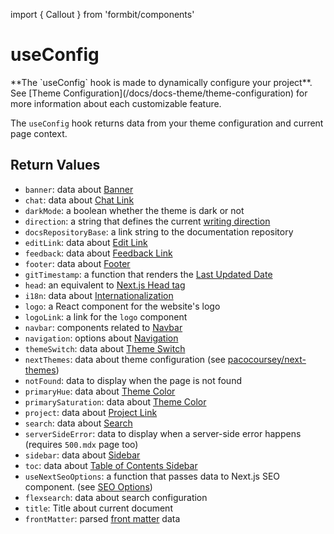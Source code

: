 import { Callout } from 'formbit/components'

# useConfig

<Callout type="warning">
  **The `useConfig` hook is made to dynamically configure your project**. See
  [Theme Configuration](/docs/docs-theme/theme-configuration) for more
  information about each customizable feature.
</Callout>

The `useConfig` hook returns data from your theme configuration and current page
context.

## Return Values

- `banner`: data about [Banner](/docs/docs-theme/theme-configuration#banner)
- `chat`: data about [Chat Link](/docs/docs-theme/theme-configuration#chat-link)
- `darkMode`: a boolean whether the theme is dark or not
- `direction`: a string that defines the current
  [writing direction](/docs/docs-theme/theme-configuration#writing-direction)
- `docsRepositoryBase`: a link string to the documentation repository
- `editLink`: data about
  [Edit Link](/docs/docs-theme/theme-configuration#edit-link)
- `feedback`: data about
  [Feedback Link](/docs/docs-theme/theme-configuration#feedback-link)
- `footer`: data about [Footer](/docs/docs-theme/theme-configuration#footer)
- `gitTimestamp`: a function that renders the
  [Last Updated Date](/docs/docs-theme/theme-configuration#last-updated-date)
- `head`: an equivalent to
  [Next.js Head tag](https://nextjs.org/docs/pages/api-reference/components/head)
- `i18n`: data about [Internationalization](/docs/guide/i18n)
- `logo`: a React component for the website's logo
- `logoLink`: a link for the `logo` component
- `navbar`: components related to
  [Navbar](/docs/docs-theme/theme-configuration#customize-the-navbar)
- `navigation`: options about
  [Navigation](/docs/docs-theme/theme-configuration#navigation)
- `themeSwitch`: data about
  [Theme Switch](/docs/docs-theme/theme-configuration#theme-switch)
- `nextThemes`: data about theme configuration (see
  [pacocoursey/next-themes](https://github.com/pacocoursey/next-themes))
- `notFound`: data to display when the page is not found
- `primaryHue`: data about
  [Theme Color](/docs/docs-theme/theme-configuration#theme-color)
- `primarySaturation`: data about
  [Theme Color](/docs/docs-theme/theme-configuration#theme-color)
- `project`: data about
  [Project Link](/docs/docs-theme/theme-configuration#project-link)
- `search`: data about [Search](/docs/docs-theme/theme-configuration#search)
- `serverSideError`: data to display when a server-side error happens (requires
  `500.mdx` page too)
- `sidebar`: data about [Sidebar](/docs/docs-theme/theme-configuration#sidebar)
- `toc`: data about
  [Table of Contents Sidebar](/docs/docs-theme/theme-configuration#toc-sidebar)
- `useNextSeoOptions`: a function that passes data to Next.js SEO component.
  (see [SEO Options](/docs/docs-theme/theme-configuration#seo-options))
- `flexsearch`: data about search configuration
- `title`: Title about current document
- `frontMatter`: parsed [front matter](https://jekyllrb.com/docs/front-matter)
  data
